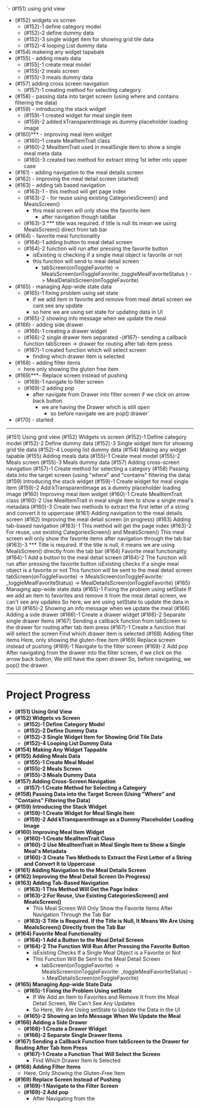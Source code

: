 `- (#151) using grid view
- (#152) widgets vs scrren
  - (#152)-1 define category model
  - (#152)-2 define dummy data
  - (#152)-3 single widget item for showing grid tile data
  - (#152)-4 looping List dummy data
- (#154) makeing any widget tapabale
- (#155) - adding meals data
  - (#155)-1 create meal model
  - (#155)-2 meals screen
  - (#155)-3 meals dummy data
- (#157) adding cross screen navigation
  - (#157)-1 creating method for selecting category
- (#158) - passing data into target screen (using where and contains filtering the data)
- (#159) - introducing the stack widget
  - (#159)-1 created widget for meal single item
  - (#159)-2 added kTransparentImage as dummy placeholder loading image
- (#160)*** - improving meal item widget
  - (#160)-1 create MealItemTrait class
  - (#160)-2 MealItemTrait used in mealSingle item to show a single meal meta data
  - (#160)-3 created two method for extract string 1st letter into upper case
- (#161) - adding navigation to the meal details screen
- (#162) - improving the meal detail screen (started)
- (#163) - adding tab based navigation
  - (#163)-1 - this method will get page index
  - (#163)-2 - for reuse using existing CategoriesScreen() and MealsScreen()
    - this meal screen will only show the favorite item
      - after navigation though tabBar 
  - (#163)-3 *** title was required. if title is null its mean we using MealsScreen() direct from tab bar
- (#164) - favorite meal functionality
  - (#164)-1 adding button to meal detail screen
  - (#164)-2 function will run after pressing the favorite button
    - isExisting is checking if a single meal object is favorite or not
    - this function will send to meal detail screen 
      - tabScreen(onToggleFavorite) -> MealsScreen(onToggleFavorite:_toggleMealFavoriteStatus ) -> MealDetailsScreen(onToggleFavorite)
- (#165) - managing App-wide state data
  - (#165)-1 fixing problem using set state
    - if we add item in favorite and remove from meal detail screen we cant see any update
    - so here we are using set state for updating data in UI
  - (#165)-2 showing info message when we update the meal
- (#166) - adding side drawer
  - (#166)-1 creating a drawer widget
  - (#166)-2 single drawer item separated
-(#167)- sending a callback function tabScreen -> drawer for routing after tab item press
  - (#167)-1 created function which will select screen
    - finding which drawer item is selected
- (#168) - adding filter items
  - here only showing the gluten free item
- (#169)***- Replace screen instead of pushing
  - (#169)-1 navigate to filter screen
  - (#169)-2 adding pop
    - after navigate from Drawer into filter screen if we click on arrow back button
      - we are having the Drawer which is still open
        - so before navigate we are pop()  drawer`
- (#170) - started






------
(#151) Using grid view
(#152) Widgets vs screen
(#152)-1 Define category model
(#152)-2 Define dummy data
(#152)-3 Single widget item for showing grid tile data
(#152)-4 Looping list dummy data
(#154) Making any widget tapable
(#155) Adding meals data
(#155)-1 Create meal model
(#155)-2 Meals screen
(#155)-3 Meals dummy data
(#157) Adding cross-screen navigation
(#157)-1 Create method for selecting a category
(#158) Passing data into the target screen (using "where" and "contains" filtering the data)
(#159) Introducing the stack widget
(#159)-1 Create widget for meal single item
(#159)-2 Add kTransparentImage as a dummy placeholder loading image
(#160) Improving meal item widget
(#160)-1 Create MealItemTrait class
(#160)-2 Use MealItemTrait in meal single item to show a single meal's metadata
(#160)-3 Create two methods to extract the first letter of a string and convert it to uppercase
(#161) Adding navigation to the meal details screen
(#162) Improving the meal detail screen (in progress)
(#163) Adding tab-based navigation
(#163)-1 This method will get the page index
(#163)-2 For reuse, use existing CategoriesScreen() and MealsScreen()
This meal screen will only show the favorite items after navigation through the tab bar
(#163)-3 *** Title is required. If the title is null, it means we are using MealsScreen() directly from the tab bar
(#164) Favorite meal functionality
(#164)-1 Add a button to the meal detail screen
(#164)-2 The function will run after pressing the favorite button
isExisting checks if a single meal object is a favorite or not
This function will be sent to the meal detail screen
tabScreen(onToggleFavorite) -> MealsScreen(onToggleFavorite: _toggleMealFavoriteStatus) -> MealDetailsScreen(onToggleFavorite)
(#165) Managing app-wide state data
(#165)-1 Fixing the problem using setState
If we add an item to favorites and remove it from the meal detail screen, we can't see any updates
So here, we are using setState to update the data in the UI
(#165)-2 Showing an info message when we update the meal
(#166) Adding a side drawer
(#166)-1 Create a drawer widget
(#166)-2 Separate single drawer items
(#167) Sending a callback function from tabScreen to the drawer for routing after tab item press
(#167)-1 Create a function that will select the screen
Find which drawer item is selected
(#168) Adding filter items
Here, only showing the gluten-free item
(#169) Replace screen instead of pushing
(#169)-1 Navigate to the filter screen
(#169)-2 Add pop
After navigating from the drawer into the filter screen, if we click on the arrow back button,
We still have the open drawer
So, before navigating, we pop() the drawer.

-----
# Project Progress

- **(#151) Using Grid View**
- **(#152) Widgets vs Screen**
  - **(#152)-1 Define Category Model**
  - **(#152)-2 Define Dummy Data**
  - **(#152)-3 Single Widget Item for Showing Grid Tile Data**
  - **(#152)-4 Looping List Dummy Data**
- **(#154) Making Any Widget Tappable**
- **(#155) Adding Meals Data**
  - **(#155)-1 Create Meal Model**
  - **(#155)-2 Meals Screen**
  - **(#155)-3 Meals Dummy Data**
- **(#157) Adding Cross-Screen Navigation**
  - **(#157)-1 Create Method for Selecting a Category**
- **(#158) Passing Data into the Target Screen (Using "Where" and "Contains" Filtering the Data)**
- **(#159) Introducing the Stack Widget**
  - **(#159)-1 Create Widget for Meal Single Item**
  - **(#159)-2 Add kTransparentImage as a Dummy Placeholder Loading Image**
- **(#160) Improving Meal Item Widget**
  - **(#160)-1 Create MealItemTrait Class**
  - **(#160)-2 Use MealItemTrait in Meal Single Item to Show a Single Meal's Metadata**
  - **(#160)-3 Create Two Methods to Extract the First Letter of a String and Convert It to Uppercase**
- **(#161) Adding Navigation to the Meal Details Screen**
- **(#162) Improving the Meal Detail Screen (In Progress)**
- **(#163) Adding Tab-Based Navigation**
  - **(#163)-1 This Method Will Get the Page Index**
  - **(#163)-2 For Reuse, Use Existing CategoriesScreen() and MealsScreen()**
    - This Meal Screen Will Only Show the Favorite Items After Navigation Through the Tab Bar
  - **(#163)-3 Title is Required. If the Title is Null, It Means We Are Using MealsScreen() Directly from the Tab Bar**
- **(#164) Favorite Meal Functionality**
  - **(#164)-1 Add a Button to the Meal Detail Screen**
  - **(#164)-2 The Function Will Run After Pressing the Favorite Button**
    - isExisting Checks If a Single Meal Object is a Favorite or Not
    - This Function Will Be Sent to the Meal Detail Screen
      - tabScreen(onToggleFavorite) -> MealsScreen(onToggleFavorite: _toggleMealFavoriteStatus) -> MealDetailsScreen(onToggleFavorite)
- **(#165) Managing App-wide State Data**
  - **(#165)-1 Fixing the Problem Using setState**
    - If We Add an Item to Favorites and Remove It from the Meal Detail Screen, We Can't See Any Updates
    - So Here, We Are Using setState to Update the Data in the UI
  - **(#165)-2 Showing an Info Message When We Update the Meal**
- **(#166) Adding a Side Drawer**
  - **(#166)-1 Create a Drawer Widget**
  - **(#166)-2 Separate Single Drawer Items**
- **(#167) Sending a Callback Function from tabScreen to the Drawer for Routing After Tab Item Press**
  - **(#167)-1 Create a Function That Will Select the Screen**
    - Find Which Drawer Item Is Selected
- **(#168) Adding Filter Items**
  - Here, Only Showing the Gluten-Free Item
- **(#169) Replace Screen Instead of Pushing**
  - **(#169)-1 Navigate to the Filter Screen**
  - **(#169)-2 Add pop**
    - After Navigating from the
